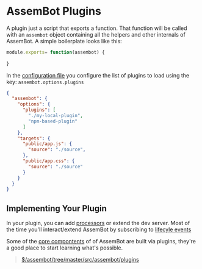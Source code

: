 # AssemBot Plugins

A plugin just a script that exports a function. That function will be called with an `assembot` object containing all the helpers and other internals of AssemBot. A simple boilerplate looks like this:

```javascript
module.exports= function(assembot) {
  
}
```

In the [configuration file](https://github.com/darthapo/assembot/blob/master/docs/configuration.md) you configure the list of plugins to load using the key: `assembot.options.plugins`

```json
{
  "assembot": {
    "options": {
      "plugins": [
        "./my-local-plugin",
        "npm-based-plugin"
      ]
    },
    "targets": {
      "public/app.js": {
        "source": "./source",
      },
      "public/app.css": {
        "source": "./source"
      }
    }
  }
}
```

## Implementing Your Plugin

In your plugin, you can add [processors](https://github.com/darthapo/assembot/blob/master/docs/custom-processors.md) or extend the dev server. Most of the time you'll interact/extend AssemBot by subscribing to [lifecyle events](https://github.com/darthapo/assembot/blob/master/docs/lifecycle-events.md)

Some of the [core compontents](https://github.com/darthapo/assembot/tree/master/src/assembot/plugins) of of AssemBot are built via plugins, they're a good place to start learning what's possible.

> [$/assembot/tree/master/src/assembot/plugins](https://github.com/darthapo/assembot/tree/master/src/assembot/plugins)